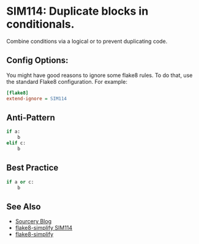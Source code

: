 # SIM114: Duplicate blocks in conditionals.

Combine conditions via a logical or to prevent duplicating code.

## Config Options:

You might have good reasons to ignore some flake8 rules. To do that, use the standard Flake8
configuration. For example:

```ini
[flake8]
extend-ignore = SIM114
```

## Anti-Pattern

```python
if a:
    b
elif c:
    b
```

## Best Practice

```python
if a or c:
    b
```

## See Also

* [Sourcery Blog](https://sourcery.ai/blog/explaining-refactorings-4/)
* [flake8-simplify SIM114](https://github.com/MartinThoma/flake8-simplify/issues/10)
* [flake8-simplify](https://github.com/MartinThoma/flake8-simplify?tab=readme-ov-file#sim113)
